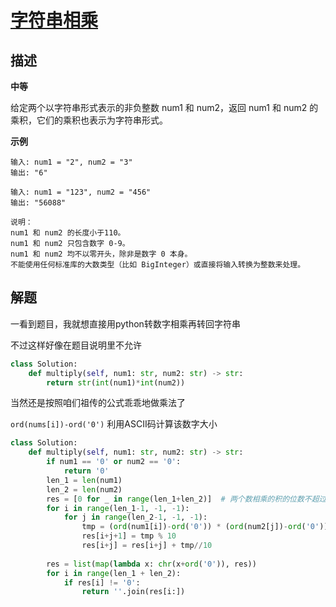# [字符串相乘](https://leetcode-cn.com/problems/multiply-strings/)


## 描述  
**中等**   

给定两个以字符串形式表示的非负整数 num1 和 num2，返回 num1 和 num2 的乘积，它们的乘积也表示为字符串形式。

**示例** 

    输入: num1 = "2", num2 = "3"
    输出: "6"
    
    输入: num1 = "123", num2 = "456"
    输出: "56088"
    
    说明：
    num1 和 num2 的长度小于110。
    num1 和 num2 只包含数字 0-9。
    num1 和 num2 均不以零开头，除非是数字 0 本身。
    不能使用任何标准库的大数类型（比如 BigInteger）或直接将输入转换为整数来处理。

## 解题  
一看到题目，我就想直接用python转数字相乘再转回字符串  

不过这样好像在题目说明里不允许  

```python
class Solution:
    def multiply(self, num1: str, num2: str) -> str:
        return str(int(num1)*int(num2))
```
当然还是按照咱们祖传的公式乖乖地做乘法了   

`ord(nums[i])-ord('0')` 利用ASCII码计算该数字大小 

```python
class Solution:
    def multiply(self, num1: str, num2: str) -> str:
        if num1 == '0' or num2 == '0':
            return '0'
        len_1 = len(num1)
        len_2 = len(num2)
        res = [0 for _ in range(len_1+len_2)]  # 两个数相乘的积的位数不超过这两个数位数的和
        for i in range(len_1-1, -1, -1):
            for j in range(len_2-1, -1, -1):
                tmp = (ord(num1[i])-ord('0')) * (ord(num2[j])-ord('0')) + res[i+j+1]
                res[i+j+1] = tmp % 10
                res[i+j] = res[i+j] + tmp//10
        
        res = list(map(lambda x: chr(x+ord('0')), res))
        for i in range(len_1 + len_2):
            if res[i] != '0':
                return ''.join(res[i:])
 
```


